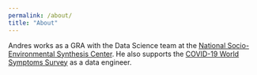 ```yaml
---
permalink: /about/
title: "About"
---
```


Andres works as a GRA with the Data Science team at the [National Socio-Environmental Synthesis Center](https://www.sesync.org/). He also supports the [COVID-19 World Symptoms Survey](https://covidmap.umd.edu/) as a data engineer. 
